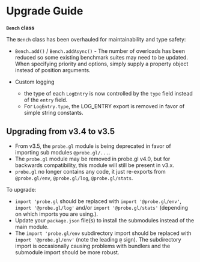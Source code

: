 # Upgrade Guide

**`Bench` class**

The `Bench` class has been overhauled for maintainability and type safety:

- `Bench.add()` / `Bench.addAsync()` - The number of overloads has been reduced so some existing benchmark suites may need to be updated. When specifying priority and options, simply supply a property object instead of position arguments.

- Custom logging
    - the type of each `LogEntry` is now controlled by the `type` field instead of the `entry` field.
    - For `LogEntry.type`, the LOG_ENTRY export is removed in favor of simple string constants.

## Upgrading from v3.4 to v3.5 

- From v3.5, the `probe.gl` module is being deprecated in favor of importing sub modules `@probe.gl/...`. 
- The `probe.gl` module may be removed in probe.gl v4.0, but for backwards compatibility, this module will still be present in v3.x.
- `probe.gl` no longer contains any code, it just re-exports from `@probe.gl/env`, `@probe.gl/log`, `@probe.gl/stats`.

To upgrade:
- `import 'probe.gl` should be replaced with `import '@probe.gl/env'`, `import '@probe.gl/log'` and/or `import '@probe.gl/stats'` (depending on which imports you are using.).
- Update your `package.json` file(s) to install the submodules instead of the main module.
- The `import 'probe.gl/env` subdirectory import should be replaced with `import '@probe.gl/env'` (note the leading `@` sign). The subdirectory import is occasionally causing problems with bundlers and the submodule import should be more robust.
